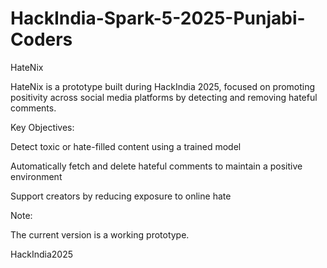 # HackIndia-Spark-5-2025-Punjabi-Coders
HateNix

HateNix is a prototype built during HackIndia 2025, focused on promoting positivity across social media platforms by detecting and removing hateful comments.

Key Objectives:

Detect toxic or hate-filled content using a trained model

Automatically fetch and delete hateful comments to maintain a positive environment

Support creators by reducing exposure to online hate


Note:

The current version is a working prototype.

HackIndia2025
